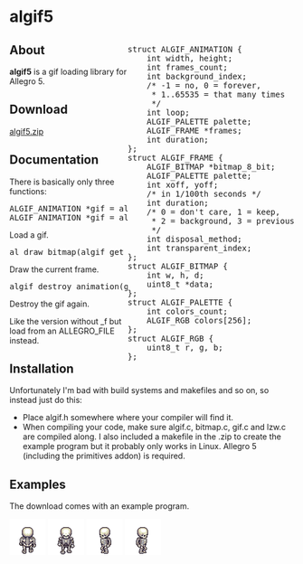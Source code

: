 <html>
<head>
<script type="text/javascript">
    var x = 0;
    var y = 0;
    var phase = "right";
    function changepic() {
        var dirs = ["up", "down", "right", "left"];
        for (var i = 0; i < 4; i++) {
            var img = document.getElementById(dirs[i]);
            img.style.position = "absolute";
            img.style.display = phase == dirs[i] ? "inline" : "none";
            img.style.left = x;
            img.style.top = y;
        }

        if (phase == "right") {
            x += 1;
            if (x == 640) {
                phase = "down";
            }
        }
        if (phase == "down") {
            y += 1;
            if (y == 480) {
                phase = "left";
            }
        }
        if (phase == "left") {
            x -= 1;
            if (x == 0) {
                phase = "up";
            }
        }
        if (phase == "up") {
            y -= 1;
            if (y == 0) {
                phase = "right";
            }
        }
    }
    setInterval(changepic, 20);
</script>
</head>
<body style="width:700px">

# algif5

<div style="float:right">
<pre>
struct ALGIF_ANIMATION {
    int width, height;
    int frames_count;
    int background_index;
    /* -1 = no, 0 = forever,
     * 1..65535 = that many times
     */
    int loop;
    ALGIF_PALETTE palette;
    ALGIF_FRAME *frames;
    int duration;
};
struct ALGIF_FRAME {
    ALGIF_BITMAP *bitmap_8_bit;
    ALGIF_PALETTE palette;
    int xoff, yoff;
    /* in 1/100th seconds */
    int duration;
    /* 0 = don't care, 1 = keep,
     * 2 = background, 3 = previous
     */        
    int disposal_method;
    int transparent_index;
};
struct ALGIF_BITMAP {
    int w, h, d;
    uint8_t *data;
};
struct ALGIF_PALETTE {
    int colors_count;
    ALGIF_RGB colors[256];
};
struct ALGIF_RGB {
    uint8_t r, g, b;
};
</pre>
</div>

## About

**algif5** is a gif loading library for Allegro 5.

## Download

[algif5.zip](algif5.zip)

## Documentation

There is basically only three functions:
<pre>ALGIF_ANIMATION *gif = algif_load_animation(char const *filename);
ALGIF_ANIMATION *gif = algif_load_animation_f(ALLEGRO_FILE *file);
</pre>

Load a gif.

<pre>al_draw_bitmap(algif_get_bitmap(gif, al_get_time()), x, y, 0);</pre>

Draw the current frame.

<pre>algif_destroy_animation(gif);</pre>

Destroy the gif again.

Like the version without _f but load from an ALLEGRO_FILE instead.

## Installation

Unfortunately I'm bad with build systems and makefiles and so on, so instead
just do this:

*   Place algif.h somewhere where your compiler will find it.
*   When compiling your code, make sure algif.c, bitmap.c, gif.c and lzw.c
    are compiled along.
I also included a makefile in the .zip to create the example program but it
probably only works in Linux. Allegro 5 (including the primitives addon) is
required.

## Examples

The download comes with an example program.

![](examples/skeleton_up.gif)
![](examples/skeleton_down.gif)
![](examples/skeleton_left.gif)
![](examples/skeleton_right.gif)
</body>
</html>
